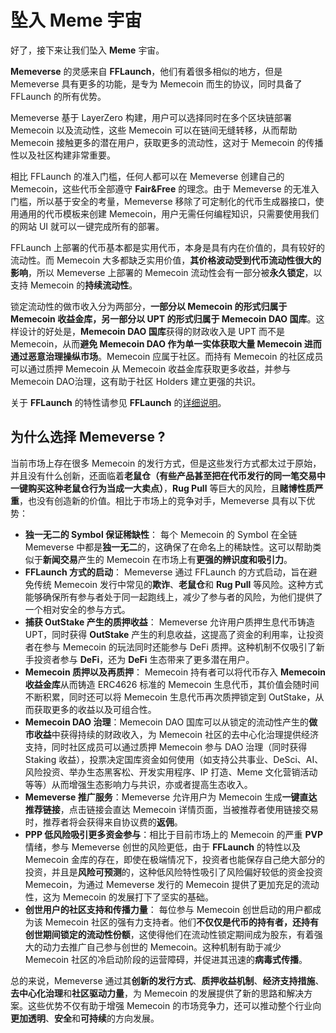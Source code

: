 # 坠入 Meme 宇宙

好了，接下来让我们坠入 **Meme** 宇宙。

**Memeverse** 的灵感来自 **FFLaunch**，他们有着很多相似的地方，但是 Memeverse 具有更多的功能，是专为 Memecoin 而生的协议，同时具备了 FFLaunch 的所有优势。

Memeverse 基于 LayerZero 构建，用户可以选择同时在多个区块链部署 Memecoin 以及流动性，这些 Memecoin 可以在链间无缝转移，从而帮助 Memecoin 接触更多的潜在用户，获取更多的流动性，这对于 Memecoin 的传播性以及社区构建非常重要。

相比 FFLaunch 的准入门槛，任何人都可以在 Memeverse 创建自己的 Memecoin，这些代币全部遵守 **Fair\&Free** 的理念。由于 Memeverse 的无准入门槛，所以基于安全的考量，Memeverse 移除了可定制化的代币生成器接口，使用通用的代币模板来创建 Memecoin，用户无需任何编程知识，只需要使用我们的网站 UI 就可以一键完成所有的部署。

FFLaunch 上部署的代币基本都是实用代币，本身是具有内在价值的，具有较好的流动性。而 Memecoin 大多都缺乏实用价值，**其价格波动受到代币流动性很大的影响**，所以 Memeverse 上部署的 Memecoin 流动性会有一部分被**永久锁定**，以支持 Memecoin 的**持续流动性**。

锁定流动性的做市收入分为两部分，**一部分以 Memecoin 的形式归属于 Memecoin 收益金库，另一部分以 UPT 的形式归属于 Memecoin DAO 国库**。这样设计的好处是，**Memecoin DAO 国库**获得的财政收入是 UPT 而不是 Memecoin，从而**避免 Memecoin DAO 作为单一实体获取大量 Memecoin 进而通过恶意治理操纵市场**。Memecoin 应属于社区。而持有 Memecoin 的社区成员可以通过质押 Memecoin 从 Memecoin 收益金库获取更多收益，并参与 Memecoin DAO治理，这有助于社区 Holders 建立更强的共识。

关于 **FFLaunch** 的特性请参见 **FFLaunch** 的[详细说明](https://outrun.gitbook.io/doc/v/zh/fflaunch)。

## **为什么选择 Memeverse ?**

当前市场上存在很多 Memecoin 的发行方式，但是这些发行方式都太过于原始，并且没有什么创新，还面临着**老鼠仓（有些产品甚至把在代币发行的同一笔交易中一键购买这种老鼠仓行为当成一大卖点）**，**Rug Pull** 等巨大的风险，且**赌博性质严重**，也没有创造新的价值。相比于市场上的竞争对手，Memeverse 具有以下优势：

* **独一无二的 Symbol 保证稀缺性**： 每个 Memecoin 的 Symbol 在全链 Memeverse 中都是**独一无二**的，这确保了在命名上的稀缺性。这可以帮助类似于**新闻交易**产生的 Memecoin 在市场上有**更强的辨识度和吸引力**。
* **FFLaunch 方式的启动**： Memeverse 通过 FFLaunch 的方式启动，旨在避免传统 Memecoin 发行中常见的**欺诈**、**老鼠仓**和 **Rug Pull** 等风险。这种方式能够确保所有参与者处于同一起跑线上，减少了参与者的风险，为他们提供了一个相对安全的参与方式。
* **捕获 OutStake 产生的质押收益**： Memeverse 允许用户质押生息代币铸造 UPT，同时获得 **OutStake** 产生的利息收益，这提高了资金的利用率，让投资者在参与 Memecoin 的玩法同时还能参与 DeFi 质押。这种机制不仅吸引了新手投资者参与 **DeFi**，还为 **DeFi** 生态带来了更多潜在用户。
* **Memecoin 质押以及再质押**： Memecoin 持有者可以将代币存入 **Memecoin 收益金库**从而铸造 ERC4626 标准的 Memecoin 生息代币，其价值会随时间不断积累，同时还可以将 Memecoin 生息代币再次质押锁定到 OutStake，从而获取更多的收益以及可组合性。
* **Memecoin DAO 治理**：Memecoin DAO 国库可以从锁定的流动性产生的**做市收益**中获得持续的财政收入，为 Memecoin 社区的去中心化治理提供经济支持，同时社区成员可以通过质押 Memecoin 参与 DAO 治理（同时获得 Staking 收益），投票决定国库资金如何使用（如支持公共事业、DeSci、AI、风险投资、举办生态黑客松、开发实用程序、IP 打造、Meme 文化营销活动等等）从而增强生态影响力与共识，亦或者提高生态收入。
* **Memeverse 推广服务**：Memeverse 允许用户为 Memecoin 生成**一键直达推荐链接**，点击链接会直达 Memecoin 详情页面，当被推荐者使用链接交易时，推荐者将会获得来自协议费的**返佣**。
* **PPP 低风险吸引更多资金参与**：相比于目前市场上的 Memecoin 的严重 **PVP** 情绪，参与 Memeverse 创世的风险更低，由于 **FFLaunch** 的特性以及Memecoin 金库的存在，即使在极端情况下，投资者也能保存自己绝大部分的投资，并且是**风险可预测**的，这种低风险特性吸引了风险偏好较低的资金投资 Memecoin，为通过 Memeverse 发行的 Memecoin 提供了更加充足的流动性，这为 Memecoin 的发展打下了坚实的基础。
* **创世用户的社区支持和传播力量**： 每位参与 Memecoin 创世启动的用户都成为该 Memecoin 社区的强有力支持者。他们**不仅仅是代币的持有者，还持有创世期间锁定的流动性份额**，这使得他们在流动性锁定期间成为股东，有着强大的动力去推广自己参与创世的 Memecoin。这种机制有助于减少 Memecoin 社区的冷启动阶段的运营障碍，并促进其迅速的**病毒式传播**。

总的来说，Memeverse 通过其**创新的发行方式**、**质押收益机制**、**经济支持措施**、**去中心化治理**和**社区驱动力量**，为 Memecoin 的发展提供了新的思路和解决方案。这些优势不仅有助于增强 Memecoin 的市场竞争力，还可以推动整个行业向**更加透明**、**安全**和**可持续**的方向发展。
